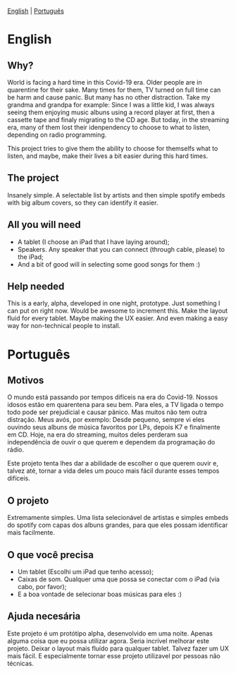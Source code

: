 [English](#english) | [Português](#português)

# English

## Why?
World is facing a hard time in this Covid-19 era. Older people are in quarentine for their sake. Many times for them, TV turned on full time can be harm and cause panic. But many has no other distraction. Take my grandma and grandpa for example: Since I was a little kid, I was always seeing them enjoying music albuns using a record player at first, then a cassette tape and finaly migrating to the CD age. But today, in the streaming era, many of them lost their idenpendency to choose to what to listen, depending on radio programming.  

This project tries to give them the ability to choose for themselfs what to listen, and maybe, make their lives a bit easier during this hard times. 

## The project
Insanely simple. A selectable list by artists and then simple spotify embeds with big album covers, so they can identify it easier. 

## All you will need
* A tablet (I choose an iPad that I have laying around);
* Speakers. Any speaker that you can connect (through cable, please) to the iPad;
* And a bit of good will in selecting some good songs for them :)

## Help needed
This is a early, alpha, developed in one night, prototype. Just something I can put on right now. Would be awesome to increment this. Make the layout fluid for every tablet. Maybe making the UX easier. And even making a easy way for non-technical people to install. 

# Português

## Motivos
O mundo está passando por tempos difíceis na era do Covid-19. Nossos idosos estão em quarentena para seu bem. Para eles, a TV ligada o tempo todo pode ser prejudicial e causar pânico. Mas muitos não tem outra distração. Meus avós, por exemplo: Desde pequeno, sempre vi eles ouvindo seus albuns de música favoritos por LPs, depois K7 e finalmente em CD. Hoje, na era do streaming, muitos deles perderam sua independência de ouvir o que querem e dependem da programação do rádio.

Este projeto tenta lhes dar a abilidade de escolher o que querem ouvir e, talvez até, tornar a vida deles um pouco mais fácil durante esses tempos difíceis. 

## O projeto
Extremamente simples. Uma lista selecionável de artistas e simples embeds do spotify com capas dos albuns grandes, para que eles possam identificar mais facilmente. 

## O que você precisa
* Um tablet (Escolhi um iPad que tenho acesso);
* Caixas de som. Qualquer uma que possa se conectar com o iPad (via cabo, por favor);
* E a boa vontade de selecionar boas músicas para eles :)

## Ajuda necesária
Este projeto é um protótipo alpha, desenvolvido em uma noite. Apenas alguma coisa que eu possa utilizar agora. Seria incrível melhorar este projeto. Deixar o layout mais fluído para qualquer tablet. Talvez fazer um UX mais fácil. E especialmente tornar esse projeto utilizavel por pessoas não técnicas. 